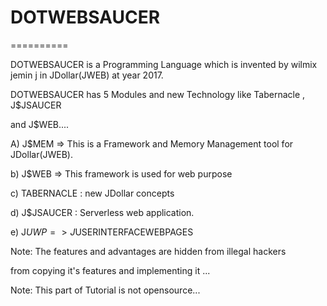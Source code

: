 # DOTWEBSAUCER
==========


 DOTWEBSAUCER  is  a  Programming Language which   is  invented  by  wilmix  jemin  j  in JDollar(JWEB)  at  year  2017.


DOTWEBSAUCER  has  5  Modules  and  new  Technology  like  Tabernacle ,  J$JSAUCER 

and J$WEB....

A) J$MEM  =>  This  is  a  Framework  and  Memory  Management  tool for  JDollar(JWEB).


b) J$WEB => This  framework  is  used for  web purpose

c) TABERNACLE : new  JDollar  concepts

d)  J$JSAUCER : Serverless  web application.

e) J$UWP => J$USERINTERFACEWEBPAGES

Note:  The  features   and  advantages  are   hidden  from  illegal  hackers

from   copying  it's  features  and  implementing  it ...

Note:  This  part  of   Tutorial  is  not  opensource...
